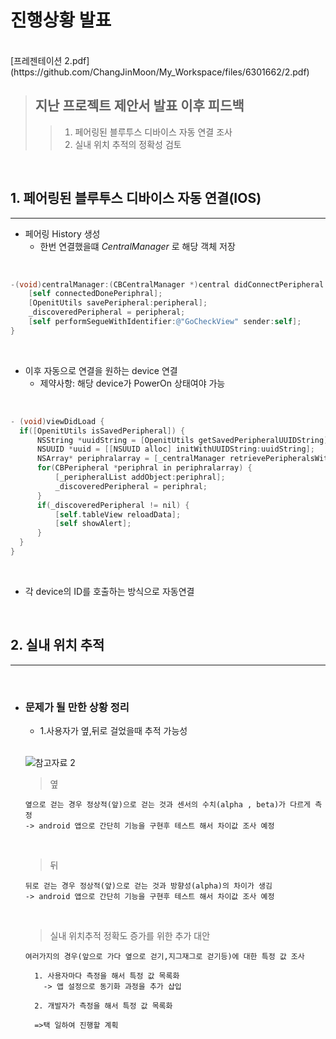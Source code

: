 <!--Heading-->
# 진행상황 발표

<br/>
[프레젠테이션 2.pdf](https://github.com/ChangJinMoon/My_Workspace/files/6301662/2.pdf)

> ## 지난 프로젝트 제안서 발표 이후 피드백
 >> 1. 페어링된 블루투스 디바이스 자동 연결 조사
 >> 2. 실내 위치 추적의 정확성 검토
<br/>

## 1. 페어링된 블루투스 디바이스 자동 연결(IOS)
____

+ 페어링 History 생성
  - 한번 연결했을떄 _CentralManager_ 로 해당 객체 저장

<br/>
  
```objectivec
-(void)centralManager:(CBCentralManager *)central didConnectPeripheral:(CBPeripheral *)peripheral {
    [self connectedDonePeriphral];
    [OpenitUtils savePeripheral:peripheral];
    _discoveredPeripheral = peripheral;
    [self performSegueWithIdentifier:@"GoCheckView" sender:self];
}
```

<br/>

  - 이후 자동으로 연결을 원하는 device 연결
    + 제약사항: 해당 device가 PowerOn 상태여야 가능

<br/>
  
  ```objectivec
  - (void)viewDidLoad {
    if([OpenitUtils isSavedPeripheral]) {
        NSString *uuidString = [OpenitUtils getSavedPeripheralUUIDString];
        NSUUID *uuid = [[NSUUID alloc] initWithUUIDString:uuidString];
        NSArray* periphralarray = [_centralManager retrievePeripheralsWithIdentifiers:@[uuid]];
        for(CBPeripheral *periphral in periphralarray) {
            [_peripheralList addObject:periphral];
            _discoveredPeripheral = periphral;
        }
        if(_discoveredPeripheral != nil) {
            [self.tableView reloadData];
            [self showAlert];
        }
    }
}
  ```
  <br/>
  
+ 각 device의 ID를 호출하는 방식으로 자동연결
 
<br/>

## 2. 실내 위치 추적
___
<br/>

+ ### 문제가 될 만한 상황 정리
  - 1.사용자가 옆,뒤로 걸었을때 추적 가능성
  <br/>
  
  ![참고자료 2](https://user-images.githubusercontent.com/57736889/114497083-47c5c600-9c5c-11eb-92f2-ef85cbe7c3b6.PNG)

  
    > 옆
    > 
      옆으로 걷는 경우 정상적(앞)으로 걷는 것과 센서의 수치(alpha , beta)가 다르게 측정
      -> android 앱으로 간단히 기능을 구현후 테스트 해서 차이값 조사 예정
    
    <br/>
    
    > 뒤
    > 
      뒤로 걷는 경우 정상적(앞)으로 걷는 것과 방향성(alpha)의 차이가 생김
      -> android 앱으로 간단히 기능을 구현후 테스트 해서 차이값 조사 예정
    <br/>  
    
    > 실내 위치추적 정확도 증가를 위한 추가 대안
    > 
      여러가지의 경우(앞으로 가다 옆으로 걷기,지그재그로 걷기등)에 대한 특정 값 조사
      
        1. 사용자마다 측정을 해서 특정 값 목록화
          -> 앱 설정으로 동기화 과정을 추가 삽입
        
        2. 개발자가 측정을 해서 특정 값 목록화
        
        =>택 일하여 진행할 계획 
        
        
     
